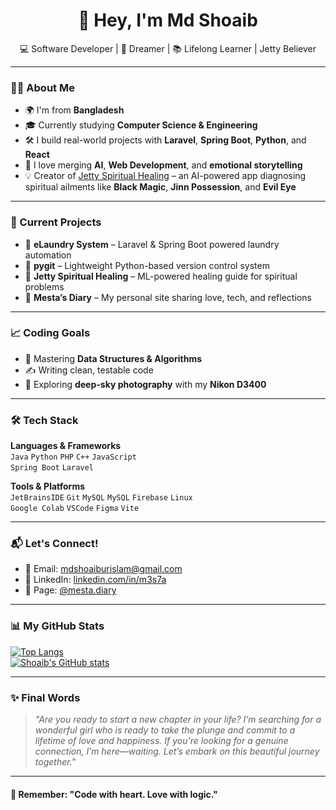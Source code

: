 <h1 align="center">👋 Hey, I'm Md Shoaib</h1>

<p align="center">
  💻 Software Developer | 🌌 Dreamer | 📚 Lifelong Learner |  Jetty Believer
</p>

---

### 👨‍💻 About Me

- 🌍 I'm from **Bangladesh**  
- 🎓 Currently studying **Computer Science & Engineering**  
- 🛠️ I build real-world projects with **Laravel**, **Spring Boot**, **Python**, and **React**  
- 🔭 I love merging **AI**, **Web Development**, and **emotional storytelling**  
- 💡 Creator of [Jetty Spiritual Healing](#) – an AI-powered app diagnosing spiritual ailments like **Black Magic**, **Jinn Possession**, and **Evil Eye**

---

### 🚀 Current Projects

- 🧺 **eLaundry System** – Laravel & Spring Boot powered laundry automation  
- 🐍 **pygit** – Lightweight Python-based version control system  
- 🔮 **Jetty Spiritual Healing** – ML-powered healing guide for spiritual problems  
- 📓 **Mesta’s Diary** – My personal site sharing love, tech, and reflections

---

### 📈 Coding Goals

- 🧠 Mastering **Data Structures & Algorithms**  <!--- 💥 Becoming an **Expert** on Codeforces  -->
- ✍️ Writing clean, testable code  
- 🌌 Exploring **deep-sky photography** with my **Nikon D3400**

---

### 🛠️ Tech Stack

**Languages & Frameworks**  
`Java` `Python` `PHP` `C++` `JavaScript`  
`Spring Boot` `Laravel`

**Tools & Platforms**  
`JetBrainsIDE` `Git` `MySQL` `MySQL` `Firebase` `Linux`  
`Google Colab` `VSCode` `Figma` `Vite`

---
<!--### ❤️ Inspired by Jetty

> *"Jetty, you are the reason I dream in code and poetry. Through every line I write, I try to reach the light that surrounds you."*
-->

### 📬 Let's Connect!

- 📧 Email: [mdshoaiburislam@gmail.com](mailto:mdshoaiburislam@gmail.com)  
- 💼 LinkedIn: [linkedin.com/in/m3s7a](https://www.linkedin.com/in/m3s7a/)  
- 📸 Page: [@mesta.diary](https://facebook.com/mesta.diary)  

---

### 📊 My GitHub Stats

[![Top Langs](https://github-readme-stats.vercel.app/api/top-langs/?username=shoaib3375&layout=compact&theme=radical)](https://github.com/shoaib3375/github-readme-stats)  
[![Shoaib's GitHub stats](https://github-readme-stats.vercel.app/api?username=shoaib3375&show_icons=true&theme=radical)](https://github.com/shoaib3375)

---

### ✨ Final Words

> *"Are you ready to start a new chapter in your life? I’m searching for a wonderful girl who is ready to take the plunge and commit to a lifetime of love and happiness. If you're looking for a genuine connection, I’m here—waiting. Let’s embark on this beautiful journey together."*

---

#### 🧠 Remember: "Code with heart. Love with logic."

